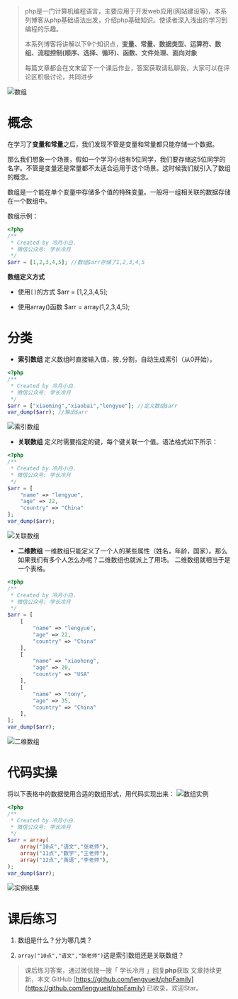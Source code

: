 > php是一门计算机编程语言，主要应用于开发web应用(网站建设等)，本系列博客从php基础语法出发，介绍php基础知识。使读者深入浅出的学习到编程的乐趣。
> 
> 本系列博客将讲解以下9个知识点，**变量、常量、数据类型、运算符、数组、流程控制(顺序、选择、循环)、函数、文件处理、面向对象**
> 
> 每篇文章都会在文末留下一个课后作业，答案获取请私聊我，大家可以在评论区积极讨论，共同进步

![数组](https://img-blog.csdnimg.cn/img_convert/5772b65decec14158dafada0164560b5.png)

# 概念
在学习了**变量和常量**之后，我们发现不管是变量和常量都只能存储一个数据。

那么我们想象一个场景，假如一个学习小组有5位同学，我们要存储这5位同学的名字。不管是变量还是常量都不太适合运用于这个场景。这时候我们就引入了数组的概念。

数组是一个能在单个变量中存储多个值的特殊变量。一般将一组相关联的数据存储在一个数组中。

数组示例：

```php
<?php
/**
 * Created by 冷月小白.
 * 微信公众号: 学长冷月
 */
$arr = [1,2,3,4,5]; //数组$arr存储了1,2,3,4,5
```

**数组定义方式**

 - 使用`[]`的方式
$arr = [1,2,3,4,5];

 - 使用array()函数
$arr = array(1,2,3,4,5);


# 分类
 - **索引数组**
定义数组时直接输入值，按`,`分割，自动生成索引（从0开始）。

```php
<?php
/**
 * Created by 冷月小白.
 * 微信公众号: 学长冷月
 */
$arr = ["xiaoming","xiaobai","lengyue"]; //定义数组$arr
var_dump($arr); //输出$arr
```
![索引数组](https://img-blog.csdnimg.cn/img_convert/4819fb3a89000d16d21a61a7d36a2756.png)

 - **关联数组**
定义时需要指定的键，每个键关联一个值。语法格式如下所示：

```php
<?php
/**
 * Created by 冷月小白.
 * 微信公众号: 学长冷月
 */
$arr = [
    "name" => "lengyue",
    "age" => 22,
    "country" => "China"
];
var_dump($arr);
```
![关联数组](https://img-blog.csdnimg.cn/img_convert/be6aff3cc6e25282b4d899d75019838b.png)
 - **二维数组**
一维数组只能定义了一个人的某些属性（姓名，年龄，国家）。那么如果我们有多个人怎么办呢？二维数组也就派上了用场。
二维数组就相当于是一个表格。

```php
<?php
/**
 * Created by 冷月小白.
 * 微信公众号: 学长冷月
 */
$arr = [
    [
        "name" => "lengyue",
        "age" => 22,
        "country" => "China"
    ],
    [
        "name" => "xiaohong",
        "age" => 20,
        "country" => "USA"
    ],
    [
        "name" => "tony",
        "age" => 35,
        "country" => "China"
    ],
];
var_dump($arr);
```
![二维数组](https://img-blog.csdnimg.cn/img_convert/a6768a38ef79622cb1024bde0c7c5034.png)

# 代码实操
将以下表格中的数据使用合适的数组形式，用代码实现出来：
![数组实例](https://img-blog.csdnimg.cn/img_convert/776dc063675c1122e7e0680e040cd238.png)

```php
<?php
/**
 * Created by 冷月小白.
 * 微信公众号: 学长冷月
 */
$arr = array(
    array("10点","语文","张老师"),
    array("11点","数学","王老师"),
    array("12点","英语","李老师"),
);
var_dump($arr);
```

![实例结果](https://img-blog.csdnimg.cn/img_convert/e2ad700f9cb2a0fca7acf234a41122d0.png)

# 课后练习

 1. 数组是什么？分为哪几类？

 2. `array("10点","语文","张老师")`这是索引数组还是关联数组？



> 课后练习答案，通过微信搜一搜「 学长冷月 」回复**php**获取
> 文章持续更新，本文 GitHub [https://github.com/lengyueit/phpFamily](https://github.com/lengyueit/phpFamily) 已收录，欢迎Star。